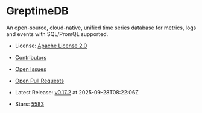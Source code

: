 # GreptimeDB

An open-source, cloud-native, unified time series database for metrics, logs and events with SQL/PromQL supported.
- License: [Apache License 2.0](https://spdx.org/licenses/Apache-2.0.html)

- [Contributors](https://github.com/GreptimeTeam/greptimedb/graphs/contributors)
- [Open Issues](https://github.com/GreptimeTeam/greptimedb/issues?q=sort%3Aupdated-desc+is%3Aissue+is%3Aopen)
- [Open Pull Requests](https://github.com/GreptimeTeam/greptimedb/pulls?q=sort%3Aupdated-desc+is%3Apr+is%3Aopen)
- Latest Release: [v0.17.2](https://github.com/GreptimeTeam/greptimedb/releases/tag/v0.17.2) at 2025-09-28T08:22:06Z

- Stars: [5583](https://github.com/GreptimeTeam/greptimedb/stargazers)

